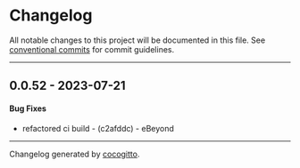 # Changelog
All notable changes to this project will be documented in this file. See [conventional commits](https://www.conventionalcommits.org/) for commit guidelines.

- - -
## 0.0.52 - 2023-07-21
#### Bug Fixes
- refactored ci build - (c2afddc) - eBeyond

- - -

Changelog generated by [cocogitto](https://github.com/cocogitto/cocogitto).